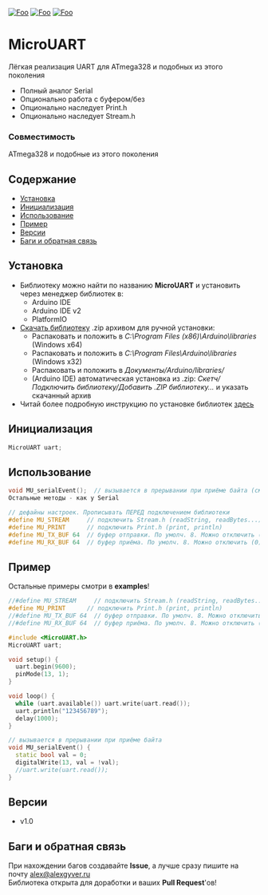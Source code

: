[![Foo](https://img.shields.io/badge/Version-1.0-brightgreen.svg?style=flat-square)](#versions)
[![Foo](https://img.shields.io/badge/Website-AlexGyver.ru-blue.svg?style=flat-square)](https://alexgyver.ru/)
[![Foo](https://img.shields.io/badge/%E2%82%BD$%E2%82%AC%20%D0%9D%D0%B0%20%D0%BF%D0%B8%D0%B2%D0%BE-%D1%81%20%D1%80%D1%8B%D0%B1%D0%BA%D0%BE%D0%B9-orange.svg?style=flat-square)](https://alexgyver.ru/support_alex/)

# MicroUART
Лёгкая реализация UART для ATmega328 и подобных из этого поколения
- Полный аналог Serial
- Опционально работа с буфером/без
- Опционально наследует Print.h
- Опционально наследует Stream.h

### Совместимость
ATmega328 и подобные из этого поколения

## Содержание
- [Установка](#install)
- [Инициализация](#init)
- [Использование](#usage)
- [Пример](#example)
- [Версии](#versions)
- [Баги и обратная связь](#feedback)

<a id="install"></a>
## Установка
- Библиотеку можно найти по названию **MicroUART** и установить через менеджер библиотек в:
    - Arduino IDE
    - Arduino IDE v2
    - PlatformIO
- [Скачать библиотеку](https://github.com/GyverLibs/MicroUART/archive/refs/heads/main.zip) .zip архивом для ручной установки:
    - Распаковать и положить в *C:\Program Files (x86)\Arduino\libraries* (Windows x64)
    - Распаковать и положить в *C:\Program Files\Arduino\libraries* (Windows x32)
    - Распаковать и положить в *Документы/Arduino/libraries/*
    - (Arduino IDE) автоматическая установка из .zip: *Скетч/Подключить библиотеку/Добавить .ZIP библиотеку…* и указать скачанный архив
- Читай более подробную инструкцию по установке библиотек [здесь](https://alexgyver.ru/arduino-first/#%D0%A3%D1%81%D1%82%D0%B0%D0%BD%D0%BE%D0%B2%D0%BA%D0%B0_%D0%B1%D0%B8%D0%B1%D0%BB%D0%B8%D0%BE%D1%82%D0%B5%D0%BA)

<a id="init"></a>
## Инициализация
```cpp
MicroUART uart;
```

<a id="usage"></a>
## Использование
```cpp
void MU_serialEvent();  // вызывается в прерывании при приёме байта (см. пример)
Остальные методы - как у Serial

// дефайны настроек. Прописывать ПЕРЕД подключением библиотеки
#define MU_STREAM     // подключить Stream.h (readString, readBytes...)
#define MU_PRINT      // подключить Print.h (print, println)
#define MU_TX_BUF 64  // буфер отправки. По умолч. 8. Можно отключить (0)
#define MU_RX_BUF 64  // буфер приёма. По умолч. 8. Можно отключить (0)
```

<a id="example"></a>
## Пример
Остальные примеры смотри в **examples**!
```cpp
//#define MU_STREAM     // подключить Stream.h (readString, readBytes...)
#define MU_PRINT      // подключить Print.h (print, println)
//#define MU_TX_BUF 64  // буфер отправки. По умолч. 8. Можно отключить (0)
//#define MU_RX_BUF 64  // буфер приёма. По умолч. 8. Можно отключить (0)

#include <MicroUART.h>
MicroUART uart;

void setup() {
  uart.begin(9600);
  pinMode(13, 1);
}

void loop() {
  while (uart.available()) uart.write(uart.read());
  uart.println("123456789");
  delay(1000);
}

// вызывается в прерывании при приёме байта
void MU_serialEvent() {
  static bool val = 0;
  digitalWrite(13, val = !val);
  //uart.write(uart.read());
}
```

<a id="versions"></a>
## Версии
- v1.0

<a id="feedback"></a>
## Баги и обратная связь
При нахождении багов создавайте **Issue**, а лучше сразу пишите на почту [alex@alexgyver.ru](mailto:alex@alexgyver.ru)  
Библиотека открыта для доработки и ваших **Pull Request**'ов!
